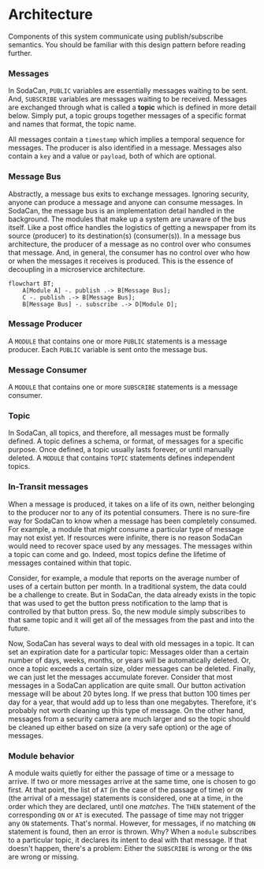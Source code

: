 # Architecture
Components of this system communicate using publish/subscribe semantics. You should be familiar with this design pattern before reading further.

### Messages
In SodaCan, `PUBLIC` variables are essentially messages waiting to be sent. And, `SUBSCRIBE` variables are messages waiting to be received. Messages are exchanged through what is called a **topic** which is defined in more detail below. Simply put, a topic groups together messages of a specific format and names that format, the topic name.

All messages contain a `timestamp` which implies a temporal sequence for messages. The producer is also identified in a message. Messages also contain a `key` and a value or `payload`, both of which are optional.

### Message Bus
Abstractly, a message bus exits to exchange messages. Ignoring security, anyone can produce a message and anyone can consume messages. In SodaCan, the message bus is an implementation detail handled in the background. The modules that make up a system are unaware of the bus itself. Like a post office handles the logistics of getting a newspaper from its source (producer) to its destination(s) (consumer(s)). In a message bus architecture, the producer of a message as no control over who consumes that message. And, in general, the consumer has no control over who how or when the messages it receives is produced. This is the essence of decoupling in a microservice architecture.

```mermaid
flowchart BT;
    A[Module A] -. publish .-> B[Message Bus];
    C -. publish .-> B[Message Bus];
    B[Message Bus] -. subscribe .-> D[Module D];
```

### Message Producer
A `MODULE` that contains one or more `PUBLIC` statements is a message producer. Each `PUBLIC` variable is sent onto the message bus.
### Message Consumer
A `MODULE` that contains one or more `SUBSCRIBE` statements is a message consumer. 
### Topic
In SodaCan, all topics, and therefore, all messages must be formally defined.
A topic defines a schema, or format, of messages for a specific purpose. 
Once defined, a topic usually lasts forever, or until manually deleted.
A `MODULE` that contains `TOPIC` statements defines independent topics.

### In-Transit messages
When a message is produced, it takes on a life of its own, neither belonging to the producer nor to any of its potential consumers. 
There is no sure-fire way for SodaCan to know when a message has been completely consumed. For example, a module that *might* consume a particular type of message 
may not exist yet. If resources were infinite, there is no reason SodaCan would need to recover space used by any messages.
The messages within a topic can come and go. Indeed, most topics define the lifetime of messages contained within that topic.

Consider, for example, a module that reports on the average number of uses of a certain button per month. In a traditional system, the data could be a challenge to create. But in SodaCan, the data already exists in the topic that was used to get the button press notification to the lamp that is controlled by that button press. So, the new module simply subscribes to that same topic and it will get all of the messages from the past and into the future.

Now, SodaCan has several ways to deal with old messages in a topic. It can set an expiration date for a particular topic: Messages older than a certain number of days, weeks, months, or years will be automatically deleted. Or, once a topic exceeds a certain size, older messages can be deleted. Finally, we can just let the messages accumulate forever. Consider that most messages in a SodaCan application are quite small. Our button activation message will be about 20 bytes long. If we press that button 100 times per day for a year, that would add up to less than one megabytes. Therefore, it's probably not worth cleaning up this type of message. On the other hand, messages from a security camera are much larger and so the topic should be cleaned up either based on size (a very safe option) or the age of messages.

### Module behavior
A module waits quietly for either the passage of time or a message to arrive. If two or more messages arrive at the same time, one is chosen to go first. At that point, the list of `AT` (in the case of the passage of time) or `ON` (the arrival of a message) statements is considered, one at a time, in the order which they are declared, until one *matches*. The `THEN` statement of the corresponding `ON` or `AT` is executed. The passage of time may not trigger any `ON` statements. That's normal. However, 
for messages, if no matching `ON` statement is found, then an error is thrown. Why? When a `module` subscribes to a particular topic, it declares its intent to deal with that message. If that doesn't happen, there's a problem: Either the `SUBSCRIBE` is wrong or the `ON`s are wrong or missing. 
